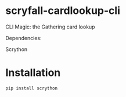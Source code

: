 # scryfall-cardlookup-cli
CLI Magic: the Gathering card lookup 

Dependencies:

Scrython

# Installation
```
pip install scrython
```
